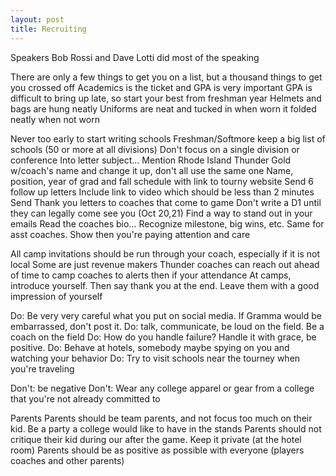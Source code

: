 ```yaml
---
layout: post
title: Recruiting
---
```


Speakers
Bob Rossi and Dave Lotti did most of the speaking


There are only a few things to get you on a list, but a thousand things to get you crossed off
Academics is the ticket and GPA is very important
GPA is difficult to bring up late, so start your best from freshman year
Helmets and bags are hung neatly
Uniforms are neat and tucked in when worn it folded neatly when not worn


Never too early to start writing schools
Freshman/Softmore keep a big list of schools (50 or more at all divisions)
Don't focus on a single division or conference
Into letter subject... Mention Rhode Island Thunder Gold w/coach's name and change it up, don't all use the same one
Name, position, year of grad and fall schedule with link to tourny website
Send 6 follow up letters
Include link to video which should be less than 2 minutes
Send Thank you letters to coaches that come to game
Don't write a D1 until they can legally come see you (Oct 20,21)
Find a way to stand out in your emails
Read the coaches bio... Recognize milestone, big wins, etc.
Same for asst coaches. Show then you're paying attention and care


All camp invitations should be run through your coach, especially if it is not local
Some are just revenue makers
Thunder coaches can reach out ahead of time to camp coaches to alerts then if your attendance
At camps, introduce yourself. Then say thank you at the end. Leave them with a good impression of yourself

Do: Be very very careful what you put on social media. If Gramma would be embarrassed, don't post it.
Do: talk, communicate, be loud on the field. Be a coach on the field
Do: How do you handle failure? Handle it with grace, be positive. 
Do: Behave at hotels, somebody maybe spying on you and watching your behavior
Do: Try to visit schools near the tourney when you're traveling

Don't: be negative
Don't: Wear any college apparel or gear from a college that you're not already committed to

Parents
Parents should be team parents, and not focus too much on their kid. Be a party a college would like to have in the stands
Parents should not critique their kid during our after the game. Keep it private (at the hotel room)
Parents should be as positive as possible with everyone (players coaches and other parents)



